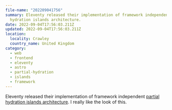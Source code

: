 ```yaml
---
file-name: "202209041756"
summary: Eleventy released their implementation of framework independent partial
  hydration islands architecture.
date: 2022-09-04T17:56:03.211Z
updated: 2022-09-04T17:56:03.211Z
location:
  locality: Crawley
  country_name: United Kingdom
category:
  - web
  - frontend
  - eleventy
  - astro
  - partial-hydration
  - islands
  - framework
---
```

Eleventy released their implementation of framework independent [partial hydration islands architecture](https://www.11ty.dev/docs/plugins/partial-hydration/). I really like the look of this.
